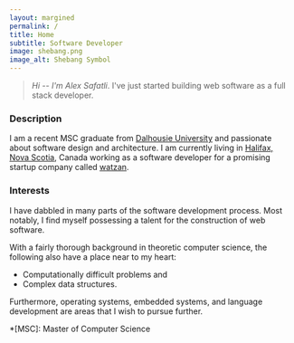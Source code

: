 ```yaml
---
layout: margined
permalink: /
title: Home
subtitle: Software Developer
image: shebang.png
image_alt: Shebang Symbol
---
```


> *Hi -- I'm Alex Safatli*. I've just started building web software as a full stack developer.

### Description

I am a recent MSC graduate from [Dalhousie University](http://dal.ca) and passionate about software design and architecture. I am currently living in [Halifax, Nova Scotia](https://www.google.ca/maps/place/Halifax,+NS/), Canada working as a software developer for a promising startup company called [watzan](http://watzan.com/).

### Interests

I have dabbled in many parts of the software development process. Most notably, I find myself possessing a talent for the construction of web software.

With a fairly thorough background in theoretic computer science, the following also have a place near to my heart:

  - Computationally difficult problems and
  - Complex data structures.

Furthermore, operating systems, embedded systems, and language development are areas that I wish to pursue further.

*[MSC]: Master of Computer Science
